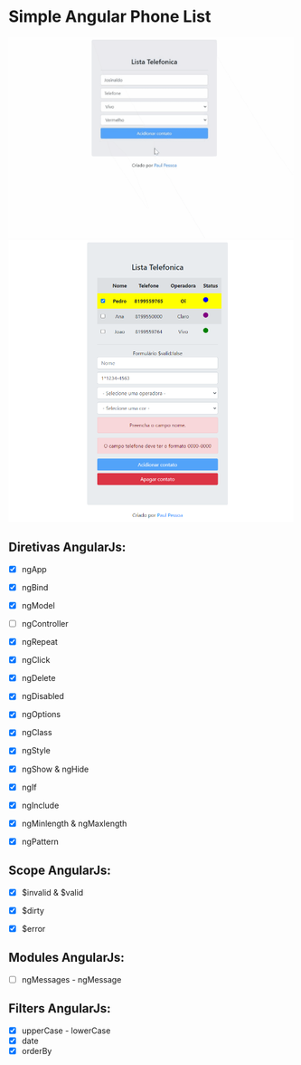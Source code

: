 # Simple Angular Phone List

<a href="https://paulpessoa.github.io/angular_basic/" target="_blank"><img src="./chrome-capture-2022-6-1.gif" alt="List Page Preview"/></a>
<a href="https://paulpessoa.github.io/angular_basic/" target="_blank"><img src="./list_print.PNG" alt="List Page Preview"/></a>

## Diretivas AngularJs:

- [x] ngApp
- [x] ngBind
- [x] ngModel
- [ ] ngController
- [x] ngRepeat
- [x] ngClick
- [x] ngDelete
- [x] ngDisabled
- [x] ngOptions
- [x] ngClass
- [x] ngStyle
- [x] ngShow & ngHide
- [x] ngIf
- [x] ngInclude
- [x] ngMinlength & ngMaxlength
- [x] ngPattern


## Scope AngularJs:

- [x] $invalid & $valid
- [x] $dirty
- [x] $error


## Modules AngularJs:

- [ ] ngMessages - ngMessage

## Filters AngularJs:

- [x] upperCase - lowerCase
- [x] date
- [x] orderBy

